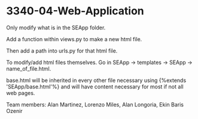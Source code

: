 # 3340-04-Web-Application

Only modify what is in the SEApp folder.

Add a function within views.py to make a new html file. 

Then add a path into urls.py for that html file.

To modify/add html files themselves. Go in SEApp -> templates -> SEApp -> name_of_file.html.

base.html will be inherited in every other file necessary using {%extends 'SEApp/base.html'%} and will have content necessary for most if not all web pages.

Team members: Alan Martinez, Lorenzo Miles, Alan Longoria, Ekin Baris Ozenir
